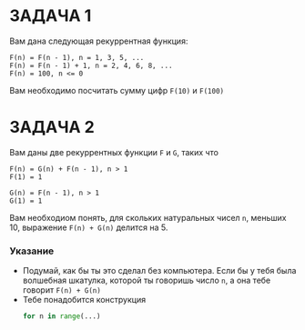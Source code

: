 # ЗАДАЧА 1
Вам дана следующая рекуррентная функция:
```
F(n) = F(n - 1), n = 1, 3, 5, ...
F(n) = F(n - 1) + 1, n = 2, 4, 6, 8, ...
F(n) = 100, n <= 0
```

Вам необходимо посчитать сумму цифр `F(10)` и `F(100)`

# ЗАДАЧА 2
Вам даны две рекуррентных функции `F` и `G`, таких что
```
F(n) = G(n) + F(n - 1), n > 1
F(1) = 1

G(n) = F(n - 1), n > 1
G(1) = 1
```

Вам необходиом понять, для скольких натуральных чисел `n`, меньших 10, выражение `F(n) + G(n)` делится на 5.

### Указание
- Подумай, как бы ты это сделал без компьютера. Если бы у тебя была волшебная шкатулка, которой ты говоришь число `n`, а она тебе говорит `F(n) + G(n)`
- Тебе понадобится конструкция 
  ```python 
  for n in range(...)
  ```
